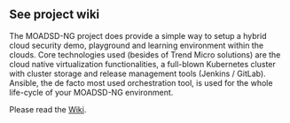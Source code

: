 ## See project wiki

The MOADSD-NG project does provide a simple way to setup a hybrid cloud security demo, playground and learning environment within the clouds. Core technologies used (besides of Trend Micro solutions) are the cloud native virtualization functionalities, a full-blown Kubernetes cluster with cluster storage and release management tools (Jenkins / GitLab).
Ansible, the de facto most used orchestration tool, is used for the whole life-cycle of your MOADSD-NG environment.

Please read the [Wiki](https://github.com/mawinkler/moadsd-ng/wiki).
